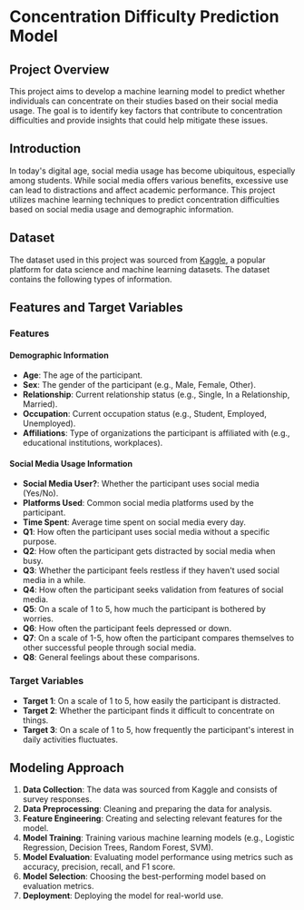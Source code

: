 # Concentration Difficulty Prediction Model

## Project Overview

This project aims to develop a machine learning model to predict whether individuals can concentrate on their studies based on their social media usage. The goal is to identify key factors that contribute to concentration difficulties and provide insights that could help mitigate these issues.

## Introduction

In today's digital age, social media usage has become ubiquitous, especially among students. While social media offers various benefits, excessive use can lead to distractions and affect academic performance. This project utilizes machine learning techniques to predict concentration difficulties based on social media usage and demographic information.

## Dataset

The dataset used in this project was sourced from [Kaggle](https://www.kaggle.com/), a popular platform for data science and machine learning datasets. The dataset contains the following types of information.

## Features and Target Variables

### Features

#### Demographic Information

- **Age**: The age of the participant.
- **Sex**: The gender of the participant (e.g., Male, Female, Other).
- **Relationship**: Current relationship status (e.g., Single, In a Relationship, Married).
- **Occupation**: Current occupation status (e.g., Student, Employed, Unemployed).
- **Affiliations**: Type of organizations the participant is affiliated with (e.g., educational institutions, workplaces).

#### Social Media Usage Information

- **Social Media User?**: Whether the participant uses social media (Yes/No).
- **Platforms Used**: Common social media platforms used by the participant.
- **Time Spent**: Average time spent on social media every day.
- **Q1**: How often the participant uses social media without a specific purpose.
- **Q2**: How often the participant gets distracted by social media when busy.
- **Q3**: Whether the participant feels restless if they haven't used social media in a while.
- **Q4**: How often the participant seeks validation from features of social media.
- **Q5**: On a scale of 1 to 5, how much the participant is bothered by worries.
- **Q6**: How often the participant feels depressed or down.
- **Q7**: On a scale of 1-5, how often the participant compares themselves to other successful people through social media.
- **Q8**: General feelings about these comparisons.

### Target Variables

- **Target 1**: On a scale of 1 to 5, how easily the participant is distracted.
- **Target 2**: Whether the participant finds it difficult to concentrate on things.
- **Target 3**: On a scale of 1 to 5, how frequently the participant's interest in daily activities fluctuates.

## Modeling Approach

1. **Data Collection**: The data was sourced from Kaggle and consists of survey responses.
2. **Data Preprocessing**: Cleaning and preparing the data for analysis.
3. **Feature Engineering**: Creating and selecting relevant features for the model.
4. **Model Training**: Training various machine learning models (e.g., Logistic Regression, Decision Trees, Random Forest, SVM).
5. **Model Evaluation**: Evaluating model performance using metrics such as accuracy, precision, recall, and F1 score.
6. **Model Selection**: Choosing the best-performing model based on evaluation metrics.
7. **Deployment**: Deploying the model for real-world use.







